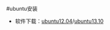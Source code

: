 #ubuntu安装

* 软件下载：[ubuntu12.04][1]/[ubuntu13.10][2]



[1]: http://releases.ubuntu.com/12.04/
[2]: http://www.ubuntu.com/download/desktop
